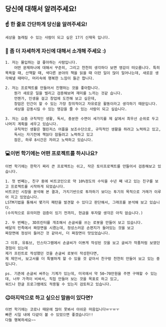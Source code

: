 ## 당신에 대해서 알려주세요!

### ☝️ 한 줄로 간단하게 당신을 알려주세요!

    세상을 놀래킬 수 있는 사람이 되고 싶은 17기 신재욱 입니다.

### 🙌 좀 더 자세하게 자신에 대해서 소개해 주세요 :)

    1. 저는 몰입하는 걸 좋아하는 사람입니다.
        어떤 문제하나에 대해서 꾸준히, 그리고 천천히 생각하다 보면 영감이 떠오릅니다. 특히 목욕할 때, 산책할 때, 색다른 분야의 책을 읽을 때 이런 일이 많이 일어나는데, 새로운 생각해낼 때마다, 머리속에 행복한 느낌이 들곤 합니다.

    2. 저는 프로젝트를 만들어서 진행하는 것을 좋아합니다.
        뭔가 새로운 일을 벌리고 검증해보며 재미를 느끼는 것같 습니다.
        언젠가, 인생을 걸고 창업에 도전해 보고 싶은데,
        창업은 인간이 할 수 있는 가장 창의적이고 자유로운 활동이라고 생각하기 때문입니다.
        세상을 감동시킬 수 있는 영감을 줄 수 있는 사람이 되고 싶습니다.

    3. 저는 요즘 규칙적인 생활, 독서, 충분한 수면이 세가지를 제 삶에서 최우선 순위로 두고 나머지 계획을 세우고 있습니다.
        규칙적인 생활은 챌린저스 어플을 보조수단으로, 규칙적인 생활을 하려고 노력하고 있고,
        독서는 자기전에 책읽다 잠들려고 노력하고 있고
        잠은, 하루 8시간은 자려고 노력하고 있습니다.

### 💻이번 학기에는 어떤 프로젝트를 하시나요?

    이번 학기에는 한학기 짜리 큰 프로젝트는 쉬고, 작은 토이프로젝트를 만들어서 검증해보고 있습니다.

    1. 첫 번째는, 친구 중에 비트코인으로 약 10%정도의 수익을 수년 째 내고 있는 친구를 보고 프로젝트를 시작하게 되었습니다.
    비트코인 시장을 분석해 본 결과, 가치기반으로 투자하기 보다는 투기의 목적으로 거래가 이루어 지고 있었습니다.
    LSTM기법을 통해서 몇가지 패턴을 발견할 수 있다고 판단해서, 그래프를 분석해 보고 있습니다.
    (수치적으로 유의미한 검증이 있기 전까지, 현금을 투자할 생각은 아직 없습니다.)

    2. 두 번째는, 3D프린터를 개조해서 손글씨를 쓰는 로봇을 만들어 보고 있습니다.
    배달의 민족에서 짜장면을 시켰는데, 정성스러운 손편지가 들어있는 것을 보고
    짜장면에 정성이 들어간 것 같아서, 더 짜장면이 맛있었습니다.

    그 이후, 유튜브, 인스타그램에서 손글씨가 이쁘게 작성된 것을 보고 글씨가 작품처럼 보였던 경험이 있는데
    제가 프린트로 작성했던 것을 손글씨 로봇이 작성한다면,
    제 제안서, 보고서를 더 특별하게 할 수 있을 것 같아서 친구랑 천천히 만들어 보고 있는 중입니다.

    ps. 기존에 손글씨 써주는 기계가 있는데, 미국에서 약 50~70만원을 주면 구매할 수 있는데, 너무 가격이 비싸서, 직접 만들어 보는 것을 목표로 하고 있고,
    워드나 한글 프로그램에도 적용될 수 있는지 검토하고 있습니다.

### 😉마지막으로 하고 싶으신 말씀이 있다면?

    이번 학기에는 코로나 때문에 많이 못봐서 아쉬운 마음입니다ㅠㅜㅠㅜ
    빠른 시일 내에 다같이 볼 수 있었으면 좋겠습니다!!
    다들 행복하세요~~

